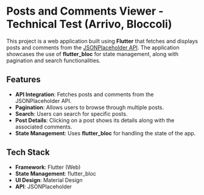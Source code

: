 
# Posts and Comments Viewer - Technical Test (Arrivo, Bloccoli)

This project is a web application built using **Flutter** that fetches and displays posts and comments from the [JSONPlaceholder API](https://jsonplaceholder.typicode.com/). The application showcases the use of **flutter_bloc** for state management, along with pagination and search functionalities.

## Features

- **API Integration**: Fetches posts and comments from the JSONPlaceholder API.
- **Pagination**: Allows users to browse through multiple posts.
- **Search**: Users can search for specific posts.
- **Post Details**: Clicking on a post shows its details along with the associated comments.
- **State Management**: Uses **flutter_bloc** for handling the state of the app.

## Tech Stack

- **Framework**: Flutter (Web)
- **State Management**: flutter_bloc
- **UI Design**: Material Design
- **API**: JSONPlaceholder
